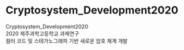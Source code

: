 # Cryptosystem_Development2020
Cryptosystem_Development2020<br>
2020 제주과학고등학교 과제연구<br>
컬러 코드 및 스테가노그래피 기반 새로운 암호 체계 개발 
